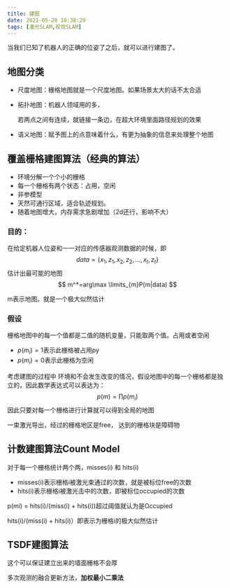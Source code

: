 ```yaml
---
title: 建图
date: 2021-05-28 18:38:29
tags: [激光SLAM,视觉SLAM]
---
```


当我们已知了机器人的正确的位姿了之后，就可以进行建图了。

## 地图分类

- 尺度地图：栅格地图就是一个尺度地图。如果场景太大的话不太合适

- 拓扑地图：机器人领域用的多，

  ​	若两点之间有连续，就链接一条边，在超大环境里面路径规划的效果

- 语义地图：赋予图上的点意味着什么，有更为抽象的信息来处理整个地图





## 覆盖栅格建图算法（经典的算法）

- 环境分解一个个小的栅格
- 每一个栅格有两个状态：占用，空闲
- 非参模型
- 天然可通行区域，适合轨迹规划。
- 随着地图增大，内存需求急剧增加（2d还行，影响不大）

### 目的：

在给定机器人位姿和一一对应的传感器观测数据的时候，即
$$
data=\{x_1,z_1,x_2,z_2,...,x_t,z_t\}
$$
估计出最可能的地图
$$
m^*=arg\max \limits_{m}P(m|data)
$$

m表示地图。就是一个极大似然估计



### 假设

栅格地图中的每一个值都是二值的随机变量，只能取两个值。占用或者空闲

- $p(m_i)=1$表示此栅格被占用py
- $p(m_i)=0$表示此栅格为空闲



考虑建图的过程中 环境和不会发生改变的情况，假设地图中的每一个栅格都是独立的，因此数学表达式可以表达为：
$$
p(m)=\prod p(m_i)
$$
因此只要对每一个栅格进行计算就可以得到全局的地图



一束激光导出，经过的栅格地区是free， 达到的栅格块是障碍物



## 计数建图算法Count Model 

对于每一个栅格统计两个两，misses(i) 和 hits(i)

- misses(i)表示栅格i被激光束通过的次数，就是被标位free的次数
- hits(i)表示栅格i被激光击中的次数，即被标位occupied的次数

p(mi) = hits(i)/(miss(i) + hits(i))超过阈值就认为是Occupied

hits(i)/(miss(i) + hits(i)）即表示为栅格i的极大似然估计



## TSDF建图算法

这个可以保证建立出来的墙面栅格不会厚

多次观测的融合更新方法，**加权最小二乘法**